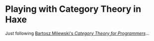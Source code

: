 # Playing with Category Theory in Haxe

Just following [Bartosz Milewski's _Category Theory for Programmers_](https://bartoszmilewski.com/2014/10/28/category-theory-for-programmers-the-preface/)...

